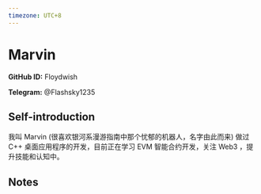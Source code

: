 ```yaml
---
timezone: UTC+8
---
```


# Marvin

**GitHub ID:** Floydwish

**Telegram:** @Flashsky1235

## Self-introduction

我叫 Marvin (很喜欢银河系漫游指南中那个忧郁的机器人，名字由此而来)
做过 C++ 桌面应用程序的开发，目前正在学习 EVM 智能合约开发，关注 Web3 ，提升技能和认知中。

## Notes

<!-- Content_START -->

<!-- Content_END -->
